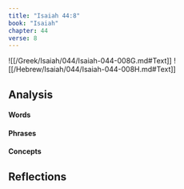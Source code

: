 ```yaml
---
title: "Isaiah 44:8"
book: "Isaiah"
chapter: 44
verse: 8
---
```

![[/Greek/Isaiah/044/Isaiah-044-008G.md#Text]]
![[/Hebrew/Isaiah/044/Isaiah-044-008H.md#Text]]

## Analysis

#### Words

#### Phrases

#### Concepts

## Reflections
